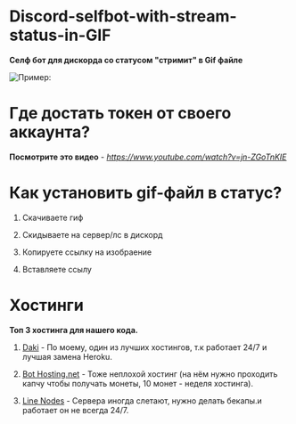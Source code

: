 # Discord-selfbot-with-stream-status-in-GIF
**Селф бот для дискорда со статусом "стримит" в Gif файле**

![Пример:](https://cdn.discordapp.com/attachments/1026117663245750354/1081965088140967966/image.png)

# Где достать токен от своего аккаунта?

**Посмотрите это видео** - *https://www.youtube.com/watch?v=jn-ZGoTnKIE*

# **Как установить gif-файл в статус?**
1. Скачиваете гиф 

2. Скидываете на сервер/лс в дискорд

3. Копируете ссылку на изобраение 

4. Вставляете ссылу 

# **Хостинги**

**Топ 3 хостинга для нашего кода.**

1. [Daki](https://daki.cc/) - По моему, один из лучших хостингов, т.к работает 24/7 и лучшая замена Heroku.

2. [Bot Hosting.net](https://bot-hosting.net/?aff=701866992164143154) - Тоже неплохой хостинг (на нём нужно проходить капчу чтобы получать монеты, 10 монет - неделя хостинга).

3. [Line Nodes](https://dash.linenodes.fun/home) - Сервера иногда слетают, нужно делать бекапы.и работает он не всегда 24/7.
